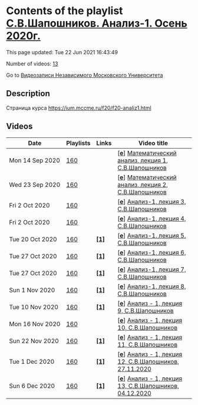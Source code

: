 # Contents of the playlist [С.В.Шапошников. Анализ-1. Осень 2020г.](https://www.youtube.com/playlist?list=PLp9ABVh6_x4Gge2qo12oRNcS4DOCXHYF-)

This page updated: Tue 22 Jun 2021 16:43:49

Number of videos: [13](#videos)

Go to [Видеозаписи Независимого Московского Университета](../README.md)

## Description

Страница курса <https://ium.mccme.ru/f20/f20-analiz1.html>

## Videos

|Date|Playlists|Links|Video title|
|---|---|---|---|
| Mon&nbsp;14&nbsp;Sep&nbsp;2020 | [160](../playlists/160 "С.В.Шапошников. Анализ-1. Осень 2020г.") |  | [[**e**](https://studio.youtube.com/video/X585Rzozntc/edit "Edit")] [Математический анализ, лекция 1, С.В.Шапошников](https://www.youtube.com/watch?v=X585Rzozntc&list=PLp9ABVh6_x4Gge2qo12oRNcS4DOCXHYF- "первая лекция курса Математического анализа в НМУ") |
| Wed&nbsp;23&nbsp;Sep&nbsp;2020 | [160](../playlists/160 "С.В.Шапошников. Анализ-1. Осень 2020г.") |  | [[**e**](https://studio.youtube.com/video/3Cs5NyzEhRQ/edit "Edit")] [Математический анализ, лекция 2, С.В.Шапошников](https://www.youtube.com/watch?v=3Cs5NyzEhRQ&list=PLp9ABVh6_x4Gge2qo12oRNcS4DOCXHYF- "вторая лекция курса Математического анализа в НМУ") |
| Fri&nbsp;2&nbsp;Oct&nbsp;2020 | [160](../playlists/160 "С.В.Шапошников. Анализ-1. Осень 2020г.") |  | [[**e**](https://studio.youtube.com/video/vz76DITMDtc/edit "Edit")] [Анализ-1, лекция 3, С.В.Шапошников](https://www.youtube.com/watch?v=vz76DITMDtc&list=PLp9ABVh6_x4Gge2qo12oRNcS4DOCXHYF-) |
| Fri&nbsp;2&nbsp;Oct&nbsp;2020 | [160](../playlists/160 "С.В.Шапошников. Анализ-1. Осень 2020г.") |  | [[**e**](https://studio.youtube.com/video/2bJiDb43Cfw/edit "Edit")] [Анализ-1, лекция 4, С.В.Шапошников](https://www.youtube.com/watch?v=2bJiDb43Cfw&list=PLp9ABVh6_x4Gge2qo12oRNcS4DOCXHYF-) |
| Tue&nbsp;20&nbsp;Oct&nbsp;2020 | [160](../playlists/160 "С.В.Шапошников. Анализ-1. Осень 2020г.") | [**[1]**](https://ium.mccme.ru/f20/f20-analiz1.html) | [[**e**](https://studio.youtube.com/video/pbAoVT0B8uk/edit "Edit")] [Анализ-1. лекция 5. С.В.Шапошников](https://www.youtube.com/watch?v=pbAoVT0B8uk&list=PLp9ABVh6_x4Gge2qo12oRNcS4DOCXHYF- "https://ium.mccme.ru/f20/f20-analiz1.html") |
| Tue&nbsp;27&nbsp;Oct&nbsp;2020 | [160](../playlists/160 "С.В.Шапошников. Анализ-1. Осень 2020г.") | [**[1]**](https://ium.mccme.ru/f20/f20-analiz1.html) | [[**e**](https://studio.youtube.com/video/1NCl05g8LUw/edit "Edit")] [Анализ-1, лекция 6, С.В.Шапошников](https://www.youtube.com/watch?v=1NCl05g8LUw&list=PLp9ABVh6_x4Gge2qo12oRNcS4DOCXHYF- "Страница курса - https://ium.mccme.ru/f20/f20-analiz1.html") |
| Tue&nbsp;27&nbsp;Oct&nbsp;2020 | [160](../playlists/160 "С.В.Шапошников. Анализ-1. Осень 2020г.") | [**[1]**](https://ium.mccme.ru/f20/f20-analiz1.html) | [[**e**](https://studio.youtube.com/video/fArrM2U3n-c/edit "Edit")] [Анализ-1, лекция 7, С.В.Шапошников](https://www.youtube.com/watch?v=fArrM2U3n-c&list=PLp9ABVh6_x4Gge2qo12oRNcS4DOCXHYF- "Страница курса - https://ium.mccme.ru/f20/f20-analiz1.html") |
| Sun&nbsp;1&nbsp;Nov&nbsp;2020 | [160](../playlists/160 "С.В.Шапошников. Анализ-1. Осень 2020г.") | [**[1]**](https://ium.mccme.ru/f20/f20-analiz1.html) | [[**e**](https://studio.youtube.com/video/S3BkWGHK0UI/edit "Edit")] [Анализ-1, лекция 8, С.В.Шапошников](https://www.youtube.com/watch?v=S3BkWGHK0UI&list=PLp9ABVh6_x4Gge2qo12oRNcS4DOCXHYF- "Страница курса - https://ium.mccme.ru/f20/f20-analiz1.html") |
| Tue&nbsp;10&nbsp;Nov&nbsp;2020 | [160](../playlists/160 "С.В.Шапошников. Анализ-1. Осень 2020г.") | [**[1]**](https://ium.mccme.ru/f20/f20-analiz1.html) | [[**e**](https://studio.youtube.com/video/mN514waSIKk/edit "Edit")] [Анализ - 1, лекция 9, С.В.Шапошников](https://www.youtube.com/watch?v=mN514waSIKk&list=PLp9ABVh6_x4Gge2qo12oRNcS4DOCXHYF- "Страница курса - https://ium.mccme.ru/f20/f20-analiz1.html") |
| Mon&nbsp;16&nbsp;Nov&nbsp;2020 | [160](../playlists/160 "С.В.Шапошников. Анализ-1. Осень 2020г.") |  | [[**e**](https://studio.youtube.com/video/Z1-36mMkb3c/edit "Edit")] [Анализ - 1, лекция 10, С.В.Шапошников](https://www.youtube.com/watch?v=Z1-36mMkb3c&list=PLp9ABVh6_x4Gge2qo12oRNcS4DOCXHYF-) |
| Sun&nbsp;22&nbsp;Nov&nbsp;2020 | [160](../playlists/160 "С.В.Шапошников. Анализ-1. Осень 2020г.") | [**[1]**](https://ium.mccme.ru/f20/f20-analiz1.html) | [[**e**](https://studio.youtube.com/video/YkvsEaHS4ag/edit "Edit")] [Анализ - 1, лекция 11, С.В.Шапошников](https://www.youtube.com/watch?v=YkvsEaHS4ag&list=PLp9ABVh6_x4Gge2qo12oRNcS4DOCXHYF- "Страница курса - https://ium.mccme.ru/f20/f20-analiz1.html") |
| Tue&nbsp;1&nbsp;Dec&nbsp;2020 | [160](../playlists/160 "С.В.Шапошников. Анализ-1. Осень 2020г.") | [**[1]**](https://ium.mccme.ru/f20/f20-analiz1.html) | [[**e**](https://studio.youtube.com/video/02N6Q-EM6yM/edit "Edit")] [Анализ - 1, лекция 12, С.В.Шапошников, 27.11.2020](https://www.youtube.com/watch?v=02N6Q-EM6yM&list=PLp9ABVh6_x4Gge2qo12oRNcS4DOCXHYF- "Страцица курса - https://ium.mccme.ru/f20/f20-analiz1.html") |
| Sun&nbsp;6&nbsp;Dec&nbsp;2020 | [160](../playlists/160 "С.В.Шапошников. Анализ-1. Осень 2020г.") | [**[1]**](https://ium.mccme.ru/f20/f20-analiz1.html) | [[**e**](https://studio.youtube.com/video/tty7y-3E_jg/edit "Edit")] [Анализ - 1, лекция 13, С.В.Шапошников, 04.12.2020](https://www.youtube.com/watch?v=tty7y-3E_jg&list=PLp9ABVh6_x4Gge2qo12oRNcS4DOCXHYF- "Страница курса - https://ium.mccme.ru/f20/f20-analiz1.html") |
